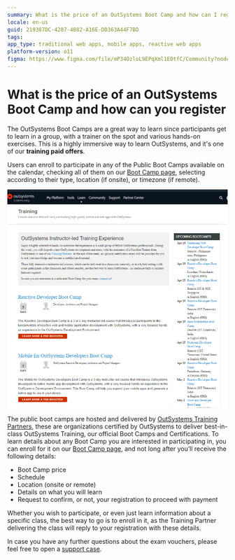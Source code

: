 ```yaml
---
summary: What is the price of an OutSystems Boot Camp and how can I register for one?
locale: en-us
guid: 219387DC-4207-4882-A16E-DD363A44F7BD
tags: 
app_type: traditional web apps, mobile apps, reactive web apps
platform-version: o11
figma: https://www.figma.com/file/mP34OzloL9EPqXml1E0tfC/Community?node-id=1394:261
---
```


# What is the price of an OutSystems Boot Camp and how can you register

The OutSystems Boot Camps are a great way to learn since participants get to learn in a group, with a trainer on the spot and various hands-on exercises. This is a highly immersive way to learn OutSystems, and it's one of our **training paid offers**.

Users can enroll to participate in any of the Public Boot Camps available on the calendar, checking all of them on our [Boot Camp page](https://www.outsystems.com/training/classroom-training/), selecting according to their type, location (if onsite), or timezone (if remote).

![Screenshot of the OutSystems Boot Camp page showing instructor-led training experience and upcoming boot camps list.](images/boot-camp-page.png "OutSystems Boot Camp Page Screenshot")

The public boot camps are hosted and delivered by [OutSystems Training Partners](https://www.outsystems.com/partners/training-partners/), these are organizations certified by OutSystems to deliver best-in-class OutSystems Training, our official Boot Camps and Certifications.
To learn details about any Boot Camp you are interested in participating in, you can enroll for it on our [Boot Camp page](https://www.outsystems.com/training/classroom-training/), and not long after you’ll receive the following details:

* Boot Camp price
* Schedule
* Location (onsite or remote)
* Details on what you will learn 
* Request to confirm, or not, your registration to proceed with payment

Whether you wish to participate, or even just learn information about a specific class, the best way to go is to enroll in it, as the Training Partner delivering the class will reply to your registration with these details.

In case you have any further questions about the exam vouchers, please feel free to open a [support case](https://www.outsystems.com/SPP_Ticket_UI/open-support-case).
